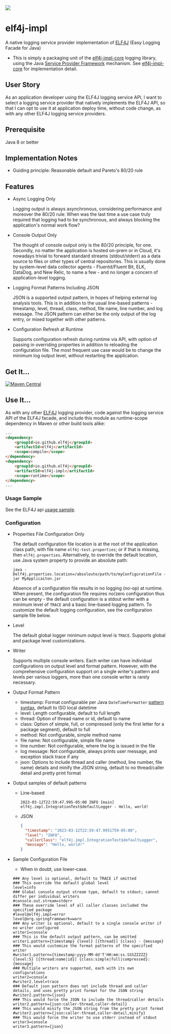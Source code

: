 [![](https://img.shields.io/static/v1?label=github&message=repo&color=blue)](https://github.com/elf4j/elf4j-impl)

# elf4j-impl

A native logging service provider implementation of [ELF4J](https://github.com/elf4j/elf4j) (Easy Logging Facade for
Java)

* This is simply a packaging unit of the [elf4j-impl-core](https://github.com/elf4j/elf4j-impl-core) logging library,
  using the Java [Service Provider Framework](https://docs.oracle.com/javase/8/docs/api/java/util/ServiceLoader.html)
  mechanism. See [elf4j-impl-core](https://github.com/elf4j/elf4j-impl-core) for implementation detail.

## User Story

As an application developer using the ELF4J logging service API, I want to select a logging service provider that
natively implements the ELF4J API, so that I can opt to use it at application deploy time, without code change, as with
any other ELF4J logging service providers.

## Prerequisite

Java 8 or better

## Implementation Notes

* Guiding principle: Reasonable default and Pareto's 80/20 rule

## Features

* Async Logging Only

  Logging output is always asynchronous, considering performance and moreover the 80/20 rule: When was the last time a
  use case truly required that logging had to be synchronous, and always blocking the application's normal work flow?

* Console Output Only

  The thought of console output only is the 80/20 principle, for one. Secondly, no matter the application is hosted
  on-prem or in Cloud, it's nowadays trivial to forward standard streams (stdout/stderr) as a data source to files or
  other types of central repositories. This is usually done by system-level data collector agents - Fluentd/Fluent Bit,
  ELK, DataDog, and New Relic, to name a few - and no longer a concern of application-level logging.

* Logging Format Patterns Including JSON

  JSON is a supported output pattern, in hopes of helping external log analysis tools. This is in addition to the usual
  line-based patterns - timestamp, level, thread, class, method, file name, line number, and log message. The JSON
  pattern can either be the only output of the log entry, or mixed together with other patterns.

* Configuration Refresh at Runtime

  Supports configuration refresh during runtime via API, with option of passing in overriding properties in addition to
  reloading the configuration file. The most frequent use case would be to change the minimum log output level, without
  restarting the application.

## Get It...

[![Maven Central](https://img.shields.io/maven-central/v/io.github.elf4j/elf4j-impl.svg?label=Maven%20Central)](https://central.sonatype.com/search?smo=true&q=pkg%253Amaven%252Fio.github.elf4j%252Felf4j-impl)

## Use It...

As with any other [ELF4J](https://github.com/elf4j/elf4j) logging provider, code against the logging service API of the
ELF4J facade, and include this module as runtime-scope dependency in Maven or other build tools alike:

```html
...
<dependency>
    <groupId>io.github.elf4j</groupId>
    <artifactId>elf4j</artifactId>
    <scope>compile</scope>
</dependency>
<dependency>
    <groupId>io.github.elf4j</groupId>
    <artifactId>elf4j-impl</artifactId>
    <scope>runtime</scope>
</dependency>
...
```

### Usage Sample

See the ELF4J api [usage sample](https://github.com/elf4j/elf4j#for-logging-service-api-users).

### Configuration

* Properties File Configuration Only

  The default configuration file location is at the root of the application class path, with file
  name `elf4j-test.properties`; or if that is missing, then `elf4j.properties`. Alternatively, to override the default
  location, use Java system property to provide an absolute path:

  ```
  java -Delf4j.properties.location=/absoloute/path/to/myConfigurationFile -jar MyApplicaiton.jar
  ``` 

  Absence of a configuration file results in no logging (no-op) at runtime. When present, the configuration file
  requires no/zero configuration thus can be empty - the default configuration is a stdout writer with a minimum level
  of `TRACE` and a basic line-based logging pattern. To customize the default logging configuration, see the
  configuration sample file below.

* Level

  The default global logger minimum output level is `TRACE`. Supports global and package level customizations.

* Writer

  Supports multiple console writers. Each writer can have individual configurations on output level and format pattern.
  However, with the comprehensive configuration support on a single writer's pattern and levels per various loggers,
  more than one console writer is rarely necessary.

* Output Format Pattern
    * timestamp: Format configurable per Java
      `DateTimeFormatter` [pattern syntax](https://docs.oracle.com/javase/8/docs/api/java/time/format/DateTimeFormatter.html#patterns),
      default to ISO local datetime
    * level: Length configurable, default to full length
    * thread: Option of thread name or id, default to name
    * class: Option of simple, full, or compressed (only the first letter for a package segment), default to full
    * method: Not configurable, simple method name
    * file name: Not configurable, simple file name
    * line number: Not configurable, where the log is issued in the file
    * log message: Not configurable, always prints user message, and exception stack trace if any
    * json: Options to include thread and caller (method, line number, file name) details and minify the JSON string,
      default to no thread/caller detail and pretty print format

* Output samples of default patterns
    * Line-based
      ```
      2023-03-12T22:59:47.995-05:00 INFO [main] elf4j.impl.IntegrationTest$defaultLogger - Hello, world!
      ```
    * JSON
      ```json
      {
        "timestamp": "2023-03-12T22:59:47.9951759-05:00",
        "level": "INFO",
        "callerClass": "elf4j.impl.IntegrationTest$defaultLogger",
        "message": "Hello, world!"
      }
      ```

* Sample Configuration File
    * When in doubt, use lower-case.

  ```properties
  ### Any level is optional, default to TRACE if omitted
  ### This override the default global level
  level=info
  ### Global console output stream type, default to stdout; cannot differ per individual writers
  #console.out.stream=stderr
  ### These override level of all caller classes included the specified package
  #level@elf4j.impl=error
  level@org.springframework=warn
  ### Any writer is optional, default to a single console writer if no writer configured
  writer1=console
  ### This is the default output pattern, can be omitted
  writer1.pattern={timestamp} {level} [{thread}] {class} - {message}
  ### This would customize the format patterns of the specified writer
  #writer1.pattern={timestamp:yyyy-MM-dd'T'HH:mm:ss.SSSZZZZZ} {level:5} [{thread:name|id}] {class:simple|full|compressed}: {message}
  ### Multiple writers are supported, each with its own configurations
  writer2=console
  #writer2.level=trace
  ### Default json pattern does not include thread and caller details, and uses pretty print format for the JSON string
  #writer2.pattern={json}
  ### This would force the JSON to include the thread/caller details
  writer2.pattern={json:caller-thread,caller-detail}
  ### This would minify the JSON string from the pretty print format
  #writer2.pattern={json:caller-thread,caller-detail,minify}
  ### This would force the writer to use stderr instead of stdout
  writer3=console
  writer3.pattern={json}
  ```